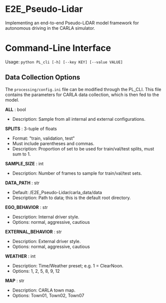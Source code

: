 # E2E_Pseudo-Lidar
Implementing an end-to-end Pseudo-LiDAR model framework for autonomous driving in the CARLA simulator.

# Command-Line Interface
Usage: `python PL_cli [-h] [--key KEY] [--value VALUE]`

## Data Collection Options
The `processing/config.ini` file can be modified through the PL_CLI. This file contains the parameters for CARLA data collection, which is then fed to the model. 

**ALL** : bool
- Description: Sample from all internal and external configurations.

**SPLITS** : 3-tuple of floats
- Format: "train, validation, test"
- Must include parentheses and commas.
- Description: Proportion of set to be used for train/val/test splits, must sum to 1.

**SAMPLE_SIZE** : int
- Description: Number of frames to sample for train/val/test sets.

**DATA_PATH** : str 
- Default: /E2E_Pseudo-Lidar/carla_data/data
- Description: Path to data; this is the default root directory.

**EGO_BEHAVIOR** : str
- Description: Internal driver style.
- Options: normal, aggressive, cautious

**EXTERNAL_BEHAVIOR** : str
- Description: External driver style.
- Options: normal, aggressive, cautious

**WEATHER** : int
- Description: Time/Weather preset; e.g. 1 = ClearNoon.
- Options: 1, 2, 5, 8, 9, 12

**MAP** : str
- Description: CARLA town map.
- Options: Town01, Town02, Town07